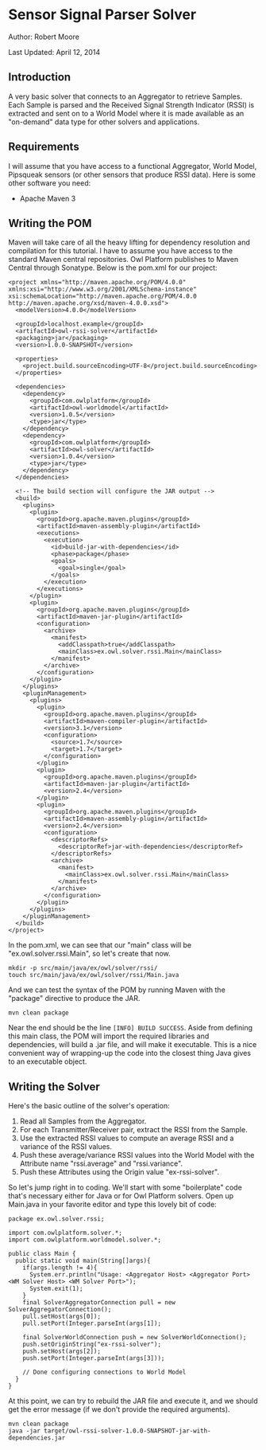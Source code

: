 Sensor Signal Parser Solver
===========================

Author: Robert Moore

Last Updated: April 12, 2014


## Introduction ##
A very basic solver that connects to an Aggregator to retrieve Samples.  Each
Sample is parsed and the Received Signal Strength Indicator (RSSI) is
extracted and sent on to a World Model where it is made available as an
"on-demand" data type for other solvers and applications.

## Requirements ##
I will assume that you have access to a functional Aggregator, World Model,
Pipsqueak sensors (or other sensors that produce RSSI data).  Here is some
other software you need:

* Apache Maven 3

## Writing the POM ##
Maven will take care of all the heavy lifting for dependency resolution and
compilation for this tutorial.  I have to assume you have access to the
standard Maven central repositories.  Owl Platform publishes to Maven Central
through Sonatype.  Below is the pom.xml for our project:

    <project xmlns="http://maven.apache.org/POM/4.0.0" xmlns:xsi="http://www.w3.org/2001/XMLSchema-instance" xsi:schemaLocation="http://maven.apache.org/POM/4.0.0 http://maven.apache.org/xsd/maven-4.0.0.xsd">
      <modelVersion>4.0.0</modelVersion>

      <groupId>localhost.example</groupId>
      <artifactId>owl-rssi-solver</artifactId>
      <packaging>jar</packaging>
      <version>1.0.0-SNAPSHOT</version>

      <properties>
        <project.build.sourceEncoding>UTF-8</project.build.sourceEncoding>
      </properties>

      <dependencies>
        <dependency>
          <groupId>com.owlplatform</groupId>
          <artifactId>owl-worldmodel</artifactId>
          <version>1.0.5</version>
          <type>jar</type>
        </dependency>
        <dependency>
          <groupId>com.owlplatform</groupId>
          <artifactId>owl-solver</artifactId>
          <version>1.0.4</version>
          <type>jar</type>
        </dependency>
      </dependencies>

      <!-- The build section will configure the JAR output -->
      <build>
        <plugins>
          <plugin>
            <groupId>org.apache.maven.plugins</groupId>
            <artifactId>maven-assembly-plugin</artifactId>
            <executions>
              <execution>
                <id>build-jar-with-dependencies</id>
                <phase>package</phase>
                <goals>
                  <goal>single</goal>
                </goals>
              </execution>
            </executions>
          </plugin>
          <plugin>
            <groupId>org.apache.maven.plugins</groupId>
            <artifactId>maven-jar-plugin</artifactId>
            <configuration>
              <archive>
                <manifest>
                  <addClasspath>true</addClasspath>
                  <mainClass>ex.owl.solver.rssi.Main</mainClass>
                </manifest>
              </archive>
            </configuration>
          </plugin>
        </plugins>
        <pluginManagement>
          <plugins>
            <plugin>
              <groupId>org.apache.maven.plugins</groupId>
              <artifactId>maven-compiler-plugin</artifactId>
              <version>3.1</version>
              <configuration>
                <source>1.7</source>
                <target>1.7</target>
              </configuration>
            </plugin>
            <plugin>
              <groupId>org.apache.maven.plugins</groupId>
              <artifactId>maven-jar-plugin</artifactId>
              <version>2.4</version>
            </plugin>
            <plugin>
              <groupId>org.apache.maven.plugins</groupId>
              <artifactId>maven-assembly-plugin</artifactId>
              <version>2.4</version>
              <configuration>
                <descriptorRefs>
                  <descriptorRef>jar-with-dependencies</descriptorRef>
                </descriptorRefs>
                <archive>
                  <manifest>
                    <mainClass>ex.owl.solver.rssi.Main</mainClass>
                  </manifest>
                </archive>
              </configuration>
            </plugin>
          </plugins>
        </pluginManagement>
      </build>
    </project>

In the pom.xml, we can see that our "main" class will be
"ex.owl.solver.rssi.Main", so let's create that now.

    mkdir -p src/main/java/ex/owl/solver/rssi/
    touch src/main/java/ex/owl/solver/rssi/Main.java

And we can test the syntax of the POM by running Maven with the "package"
directive to produce the JAR.

    mvn clean package

Near the end should be the line `[INFO] BUILD SUCCESS`.  Aside from defining
this main class, the POM will import the required libraries and dependencies,
will build a .jar file, and will make it executable.  This is a nice
convenient way of wrapping-up the code into the closest thing Java gives to an
executable object.

## Writing the Solver ##

Here's the basic outline of the solver's operation:

1. Read all Samples from the Aggregator.
2. For each Transmitter/Receiver pair, extract the RSSI from the Sample.
3. Use the extracted RSSI values to compute an average RSSI and a variance of
   the RSSI values.
4. Push these average/variance RSSI values into the World Model with the
   Attribute name "rssi.average" and "rssi.variance". 
5. Push these Attributes using the Origin value "ex-rssi-solver".

So let's jump right in to coding.  We'll start with some "boilerplate" code
that's necessary either for Java or for Owl Platform solvers.  Open up
Main.java in your favorite editor and type this lovely bit of code:

    package ex.owl.solver.rssi;

    import com.owlplatform.solver.*;
    import com.owlplatform.worldmodel.solver.*;

    public class Main {
      public static void main(String[]args){
        if(args.length != 4){
          System.err.println("Usage: <Aggregator Host> <Aggregator Port> <WM Solver Host> <WM Solver Port>");
          System.exit(1);
        }
        final SolverAggregatorConnection pull = new SolverAggregatorConnection();
        pull.setHost(args[0]);
        pull.setPort(Integer.parseInt(args[1]);

        final SolverWorldConnection push = new SolverWorldConnection();
        push.setOriginString("ex-rssi-solver");
        push.setHost(args[2]);
        push.setPort(Integer.parseInt(args[3]));

        // Done configuring connections to World Model
      }
    }

At this point, we can try to rebuild the JAR file and execute it, and we
should get the error message (if we don't provide the required arguments).

    mvn clean package
    java -jar target/owl-rssi-solver-1.0.0-SNAPSHOT-jar-with-dependencies.jar



